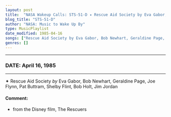 ```yaml
---
layout: post
title:  "NASA Wakeup Calls: STS-51-D ✦ Rescue Aid Society by Eva Gabor, Bob Newhart, Geraldine Page, Joe Flynn, Pat Buttram, Shelby Flint, Bob Holt, Jim Jordan ✷ April 16, 1985"
blog_title: "STS-51-D"
author: "NASA: Music to Wake Up By"
type: MusicPlaylist
date_modified: 1985-04-16
songs: ["Rescue Aid Society by Eva Gabor, Bob Newhart, Geraldine Page, Joe Flynn, Pat Buttram, Shelby Flint, Bob Holt, Jim Jordan"]
genres: []
---
```


----
### DATE: April 16, 1985
----
✦ Rescue Aid Society *by* Eva Gabor, Bob Newhart, Geraldine Page, Joe Flynn, Pat Buttram, Shelby Flint, Bob Holt, Jim Jordan  

#### Comment:
* from the Disney film, The Rescuers



<br/>
<center>
	<a target="_blank"
	   href="https://twitter.com/intent/tweet?hashtags=Space,NASA,Playlist,NASAWakeupCalls,SpaceProgram&text=🚀 {{ page.author}}, {{ page.title }}. {{ site.url }}{{ page.url }}&via=nasawakeupcalls"><i class="fab fa-twitter" title="Tweet this page" alt="Tweet this page" style="font-size: 1.3em;"></i></a>
	&nbsp; 	<i class="fas fa-user-astronaut" style="font-size: 1.5em;"></i> &nbsp;
    <a id="custom_amazon_link"
       type="amzn" search="#"
       category="popular music">
    <i class="fab fa-amazon" style="font-size: 1.3em;"></i></a>
</center>

<!-- Randomly resolve an individual entry from a song array -->
<script src="/assets/javascript/seedrandom.min.js"></script>
<script>
  var wake_me_up = ["Rescue Aid Society by Eva Gabor, Bob Newhart, Geraldine Page, Joe Flynn, Pat Buttram, Shelby Flint, Bob Holt, Jim Jordan"];
  var prng = new Math.seedrandom();
  function randomSong() {
    song = wake_me_up[Math.floor(Math.random() * wake_me_up.length)];
    var amazon_link = document.getElementById("custom_amazon_link");
    amazon_link.setAttribute("search", song);
  }
  window.onload = randomSong();
</script>
